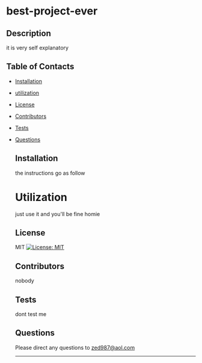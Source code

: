 

  # best-project-ever

  ## Description
  it is very self explanatory 


  ## Table of Contacts
  * [Installation](#installation)
* [utilization](#utilization)
* [License](#license)
* [Contributors](#contribors)
* [Tests](#tests)
* [Questions](#questions)
   
  ## Installation
  the instructions go as follow 

  # Utilization
  just use it and you'll be fine homie 

  ## License
  MIT
  [![License: MIT](https://img.shields.io/badge/License-MIT-green.svg)](https://opensource.org/licenses/MIT)
  
  

  ## Contributors
  nobody

  ## Tests
  dont test me 

  ## Questions
  Please direct any questions to zed987@aol.com
 





  ---

  